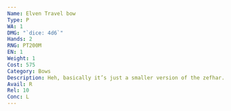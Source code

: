 ```yaml
---
Name: Elven Travel bow
Type: P
WA: 1
DMG: "`dice: 4d6`"
Hands: 2
RNG: PT200M
EN: 1
Weight: 1
Cost: 575
Category: Bows
Description: Heh, basically it’s just a smaller version of the zefhar. The difference is the travel bow can be unstrung, letting the limbs curl in ‘til the bow’s small enough to carry in a satchel.
Avail: R
Rel: 10
Conc: L
---
```

